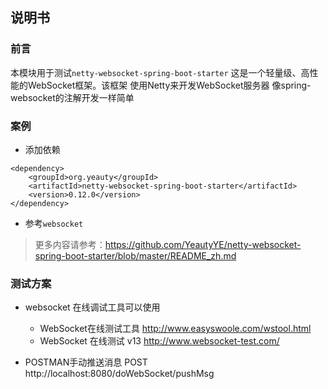 
## 说明书

### 前言
本模块用于测试`netty-websocket-spring-boot-starter`
这是一个轻量级、高性能的WebSocket框架。该框架
使用Netty来开发WebSocket服务器
像spring-websocket的注解开发一样简单

### 案例
- 添加依赖

```
<dependency>
    <groupId>org.yeauty</groupId>
    <artifactId>netty-websocket-spring-boot-starter</artifactId>
    <version>0.12.0</version>
</dependency>
```

- 参考`websocket`
> 更多内容请参考：https://github.com/YeautyYE/netty-websocket-spring-boot-starter/blob/master/README_zh.md


### 测试方案
- websocket 在线调试工具可以使用
    - WebSocket在线测试工具 http://www.easyswoole.com/wstool.html
    - WebSocket 在线测试 v13 http://www.websocket-test.com/
    
- POSTMAN手动推送消息
   POST http://localhost:8080/doWebSocket/pushMsg